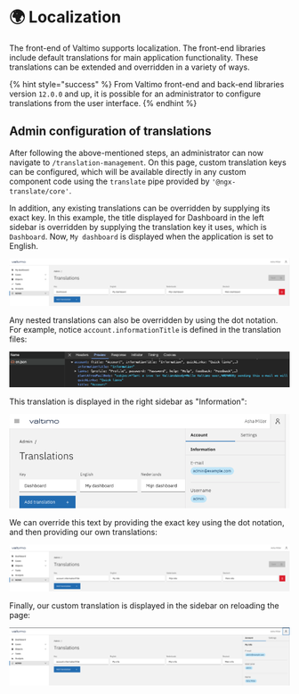 # 🌍 Localization

The front-end of Valtimo supports localization. The front-end libraries include default translations for main application functionality. These translations can be extended and overridden in a variety of ways.

{% hint style="success" %}
From Valtimo front-end and back-end libraries version `12.0.0` and up, it is possible for an administrator to configure translations from the user interface.
{% endhint %}

## Admin configuration of translations

After following the above-mentioned steps, an administrator can now navigate to `/translation-management`. On this page, custom translation keys can be configured, which will be available directly in any custom component code using the `translate` pipe provided by `'@ngx-translate/core'`.

In addition, any existing translations can be overridden by supplying its exact key. In this example, the title displayed for Dashboard in the left sidebar is overridden by supplying the translation key it uses, which is `Dashboard`. Now, `My dashboard` is displayed when the application is set to English.

![Example of custom 'Dashboard' translation](../../.gitbook/assets/dashboard-translation.png)

Any nested translations can also be overridden by using the dot notation. For example, notice `account.informationTitle` is defined in the translation files:

![EN translation file](../../.gitbook/assets/en-translation-file.png)

This translation is displayed in the right sidebar as "Information":

![Original sidebar translation](../../.gitbook/assets/original-sidebar.png)

We can override this text by providing the exact key using the dot notation, and then providing our own translations:

![Custom sidebar translation definition](../../.gitbook/assets/custom-account-translation.png)

Finally, our custom translation is displayed in the sidebar on reloading the page:

![Custom sidebar translation result](../../.gitbook/assets/custom-translation-result.png)
